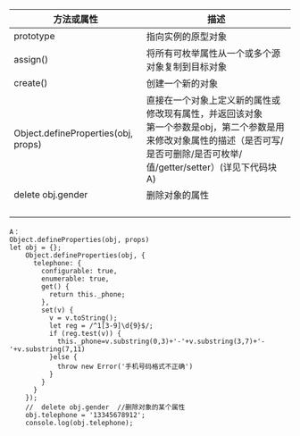 | 方法或属性                          | 描述                                                         |
| ----------------------------------- | ------------------------------------------------------------ |
| prototype                           | 指向实例的原型对象                                           |
| assign()                            | 将所有可枚举属性从一个或多个源对象复制到目标对象             |
| create()                            | 创建一个新的对象                                             |
| Object.defineProperties(obj, props) | 直接在一个对象上定义新的属性或修改现有属性，并返回该对象<br />第一个参数是obj，第二个参数是用来修改对象属性的描述（是否可写/是否可删除/是否可枚举/值/getter/setter）(详见下代码块A) |
| delete obj.gender                   | 删除对象的属性                                               |
|                                     |                                                              |
|                                     |                                                              |
|                                     |                                                              |
|                                     |                                                              |

```
A：
Object.defineProperties(obj, props)
let obj = {};
    Object.defineProperties(obj, {
      telephone: {
        configurable: true,
        enumerable: true,
        get() {
          return this._phone;
        },
        set(v) {
          v = v.toString();
          let reg = /^1[3-9]\d{9}$/;
          if (reg.test(v)) {
            this._phone=v.substring(0,3)+'-'+v.substring(3,7)+'-'+v.substring(7,11)
          }else {
            throw new Error('手机号码格式不正确')
          }
        }
      }
    });
    //  delete obj.gender  //删除对象的某个属性
    obj.telephone = '13345678912';
    console.log(obj.telephone);
```

